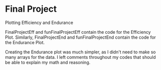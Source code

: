 # Final Project
 Plotting Efficiency and Endurance

FinalProjectEff and funFinalProjectEff contain the code for the Efficiency Plot.
Similarly, FinalProjectEnd and funFinalProjectEnd contain the code for the Endurance Plot.

Creating the Endurance plot was much simpler, as I didn't need to make so many arrays for the data. I left comments throughout my codes that should be able to explain my math and reasoning.
